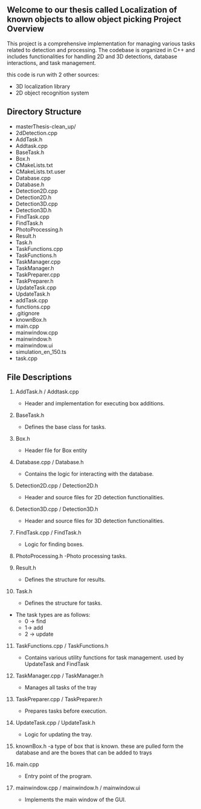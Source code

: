Welcome to our thesis called Localization of known objects to allow object picking
Project Overview
----------------
This project is a comprehensive implementation for managing various tasks related to detection and processing. The codebase is organized in C++ and includes functionalities for handling 2D and 3D detections, database interactions, and task management.

this code is run with 2 other sources:
- 3D localization library
- 2D object recognition system


Directory Structure
-------------------
* masterThesis-clean_up/
* 2dDetection.cpp
* AddTask.h
* Addtask.cpp
* BaseTask.h
* Box.h
* CMakeLists.txt
* CMakeLists.txt.user
* Database.cpp
* Database.h
* Detection2D.cpp
* Detection2D.h
* Detection3D.cpp
* Detection3D.h
* FindTask.cpp
* FindTask.h
* PhotoProcessing.h
* Result.h
* Task.h
* TaskFunctions.cpp
* TaskFunctions.h
* TaskManager.cpp
* TaskManager.h
* TaskPreparer.cpp
* TaskPreparer.h
* UpdateTask.cpp
* UpdateTask.h
* addTask.cpp
* functions.cpp
* .gitignore
* knownBox.h
* main.cpp
* mainwindow.cpp
* mainwindow.h
* mainwindow.ui
* simulation_en_150.ts
* task.cpp

File Descriptions
-----------------

1. AddTask.h / Addtask.cpp
   - Header and implementation for executing box additions.

2. BaseTask.h
   - Defines the base class for tasks.

3. Box.h
   - Header file for Box entity

4. Database.cpp / Database.h
   - Contains the logic for interacting with the database.

5. Detection2D.cpp / Detection2D.h
   - Header and source files for 2D detection functionalities.

6. Detection3D.cpp / Detection3D.h
   - Header and source files for 3D detection functionalities.

7. FindTask.cpp / FindTask.h
   - Logic for finding boxes.

8. PhotoProcessing.h
    -Photo processing tasks.

9. Result.h
    - Defines the structure for results.

10. Task.h
    - Defines the structure for tasks.
* The task types are as follows:
    *  0 -> find
    * 1-> add
    * 2 -> update

11. TaskFunctions.cpp / TaskFunctions.h
    - Contains various utility functions for task management. used by UpdateTask and FindTask

12. TaskManager.cpp / TaskManager.h
    - Manages all tasks of the tray

13. TaskPreparer.cpp / TaskPreparer.h
    - Prepares tasks before execution.

14. UpdateTask.cpp / UpdateTask.h
    - Logic for updating the tray.

15. knownBox.h
    -a type of box that is known. these are pulled form the database and are the boxes that can be added to trays

22. main.cpp
    - Entry point of the program.

23. mainwindow.cpp / mainwindow.h / mainwindow.ui
    - Implements the main window of the GUI.

  
